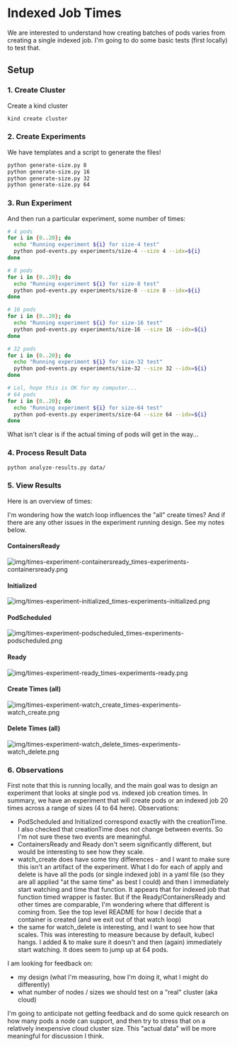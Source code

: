 # Indexed Job Times

We are interested to understand how creating batches of pods varies from creating a single indexed job.
I'm going to do some basic tests (first locally) to test that.

## Setup

### 1. Create Cluster

Create a kind cluster

```bash
kind create cluster
```

### 2. Create Experiments

We have templates and a script to generate the files!

```bash
python generate-size.py 8
python generate-size.py 16
python generate-size.py 32
python generate-size.py 64
```

### 3. Run Experiment

And then run a particular experiment, some number of times:

```bash
# 4 pods
for i in {0..20}; do
  echo "Running experiment ${i} for size-4 test"
  python pod-events.py experiments/size-4 --size 4 --idx=${i}
done

# 8 pods
for i in {0..20}; do
  echo "Running experiment ${i} for size-8 test"
  python pod-events.py experiments/size-8 --size 8 --idx=${i}
done

# 16 pods
for i in {0..20}; do
  echo "Running experiment ${i} for size-16 test"
  python pod-events.py experiments/size-16 --size 16 --idx=${i}
done

# 32 pods
for i in {0..20}; do
  echo "Running experiment ${i} for size-32 test"
  python pod-events.py experiments/size-32 --size 32 --idx=${i}
done

# Lol, hope this is OK for my computer...
# 64 pods
for i in {0..20}; do
  echo "Running experiment ${i} for size-64 test"
  python pod-events.py experiments/size-64 --size 64 --idx=${i}
done
```

What isn't clear is if the actual timing of pods will get in the way...

### 4. Process Result Data

```bash
python analyze-results.py data/
```

### 5. View Results

Here is an overview of times:

I'm wondering how the watch loop influences the "all" create times? And if there are any other issues in the experiment running design.
See my notes below.

#### ContainersReady

![img/times-experiment-containersready_times-experiments-containersready.png](img/times-experiment-containersready_times-experiments-containersready.png)

#### Initialized

![img/times-experiment-initialized_times-experiments-initialized.png](img/times-experiment-initialized_times-experiments-initialized.png)

#### PodScheduled

![img/times-experiment-podscheduled_times-experiments-podscheduled.png](img/times-experiment-podscheduled_times-experiments-podscheduled.png)

#### Ready

![img/times-experiment-ready_times-experiments-ready.png](img/times-experiment-ready_times-experiments-ready.png)

#### Create Times (all)

![img/times-experiment-watch_create_times-experiments-watch_create.png](img/times-experiment-watch_create_times-experiments-watch_create.png)

#### Delete Times (all)

![img/times-experiment-watch_delete_times-experiments-watch_delete.png](img/times-experiment-watch_delete_times-experiments-watch_delete.png)


### 6. Observations

First note that this is running locally, and the main goal was to design an experiment that looks at single pod vs. indexed job creation times. 
In summary, we have an experiment that will create pods or an indexed job 20 times across a range of sizes (4 to 64 here).
Observations:

- PodScheduled and Initialized correspond exactly with the creationTime. I also checked that creationTime does not change between events. So I'm not sure these two events are meaningful.
- ContainersReady and Ready don't seem significantly different, but would be interesting to see how they scale.
- watch_create does have some tiny differences - and I want to make sure this isn't an artifact of the experiment. What I do for each of apply and delete is have all the pods (or single indexed job) in a yaml file (so they are all applied "at the same time" as best I could) and then I immediately start watching and time that function. It appears that for indexed job that function timed wrapper is faster. But if the Ready/ContainersReady and other times are comparable, I'm wondering where that different is coming from. See the top level README for how I decide that a container is created (and we exit out of that watch loop)
- the same for watch_delete is interesting, and I want to see how that scales. This was interesting to measure because by default, kubecl hangs. I added & to make sure it doesn't and then (again) immediately start watching. It does seem to jump up at 64 pods.

I am looking for feedback on:

- my design (what I'm measuring, how I'm doing it, what I might do differently)
- what number of nodes / sizes we should test on a "real" cluster (aka cloud)

I'm going to anticipate not getting feedback and do some quick research on how many pods a node can support, and then try to stress that on a relatively inexpensive cloud cluster size. This "actual data" will be more meaningful for discussion I think.
